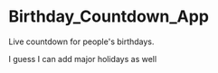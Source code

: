 # Birthday_Countdown_App
Live countdown for people's birthdays.

I guess I can add major holidays as well
